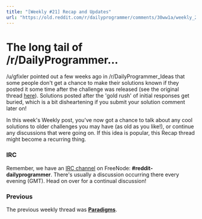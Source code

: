 ```yaml
---
title: "[Weekly #21] Recap and Updates"
url: "https://old.reddit.com/r/dailyprogrammer/comments/30ww1a/weekly_21_recap_and_updates/"
---
```


# [](#WeeklyIcon) The long tail of \/r/DailyProgrammer...

/u/gfixler pointed out a few weeks ago in /r/DailyProgrammer_Ideas that some people don't get a chance to make their solutions known if they posted it some time after the challenge was released (see the original thread [here](http://www.reddit.com/r/dailyprogrammer_ideas/comments/2y2crh/the_long_tail_of_rdailyprogrammer/)). Solutions posted after the 'gold rush' of initial responses get buried, which is a bit disheartening if you submit your solution comment later on!

In this week's Weekly post, you've now got a chance to talk about any cool solutions to older challenges you may have (as old as you like!), or continue any discussions that were going on. If this idea is popular, this Recap thread might become a recurring thing.

### IRC

Remember, we have an [IRC channel](/r/dailyprogrammer/comments/2dtqr7/) on FreeNode: **#reddit-dailyprogrammer**. There's usually a discussion occurring there every evening (GMT). Head on over for a continual discussion!

### Previous

The previous weekly thread was [**Paradigms**](/r/dailyprogrammer/comments/2sx7nn//).